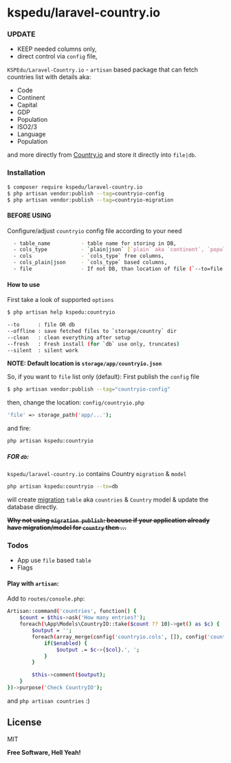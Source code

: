 # kspedu/laravel-country.io

### UPDATE
  
  - KEEP needed columns only,
  - direct control via `config` file,


`KSPEdu/Laravel-Country.io` - `artisan` based package that can fetch countries list with details aka:

  - Code
  - Continent
  - Capital
  - GDP
  - Population
  - ISO2/3
  - Language
  - Population
  
and more directly from [Country.io](http://country.io) and store it directly into `file|db`.

### Installation

```sh
$ composer require kspedu/laravel-country.io
$ php artisan vendor:publish --tag=countryio-config
$ php artisan vendor:publish --tag=countryio-migration
```

#### BEFORE USING
Configure/adjust `countryio` config file according to your need

```sh
  - table_name          - table name for storing in DB,
  - cols_type           - `plain|json` [`plain` aka `continent`, `population_total` AND `json` aka `geography.continent`, `population.total`],
  - cols                - `cols_type` free columns,
  - cols_plain|json     - `cols_type` based columns,
  - file                - If not DB, than location of file (`--to=file|db` option of `kspedu:countryio` artisan command)
```

#### How to use
First take a look of supported `options`
```sh
$ php artisan help kspedu:countryio
```
````sh
--to      : file OR db
--offline : save fetched files to `storage/country` dir
--clean   : clean everything after setup
--fresh   : Fresh install (for `db` use only, truncates)
--silent  : silent work 
````

**NOTE: Default location is `storage/app/countryio.json`**

So, if you want to `file` list only (default):
First publish the `config` file
```sh
$ php artisan vendor:publish --tag="countryio-config"
```
then, change the location: `config/countryio.php`
```sh
'file' => storage_path('app/...');
```
and fire:
```sh
php artisan kspedu:countryio
```

##### FOR `db`:
`kspedu/laravel-country.io` contains Country `migration` & `model`
```sh
php artisan kspedu:countryio --to=db
```
will create [migration](https://github.com/AnandPilania/laravel-country.io/blob/master/stubs/countries_table.stub) `table` aka `countries` & `Country` model & update the database directly.

~~**Why not using `migration publish`: beacuse if your application already have migration/model for `country` then ...**~~


### Todos

 - App use `file` based `table`
 - Flags


#### Play with `artisan`:
Add to `routes/console.php`:

```sh
Artisan::command('countries', function() {
    $count = $this->ask('How many entries?');
    foreach(\App\Models\CountryIO::take($count ?? 10)->get() as $c) {
        $output = '';
        foreach(array_merge(config('countryio.cols', []), config('countryio.cols_'.config('countryio.cols_type', 'plain'), [])) as $col => $enabled) {
            if($enabled) {
                $output .= $c->{$col}.', ';
            }
        }

        $this->comment($output);
    }
})->purpose('Check CountryIO');
```

and `php artisan countries` :)

License
----

MIT


**Free Software, Hell Yeah!**
